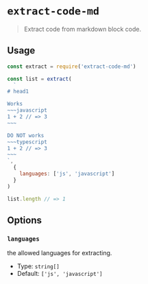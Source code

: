 # `extract-code-md`

> Extract code from markdown block code.

## Usage

```javascript
const extract = require('extract-code-md')

const list = extract(
  `
# head1

Works
~~~javascript
1 + 2 // => 3
~~~

DO NOT works
~~~typescript
1 + 2 // => 3
~~~
`,
  {
    languages: ['js', 'javascript']
  }
)

list.length // => 1
```

## Options

### `languages`

the allowed languages for extracting.

- Type: `string[]`
- Default: `['js', 'javascript']`
